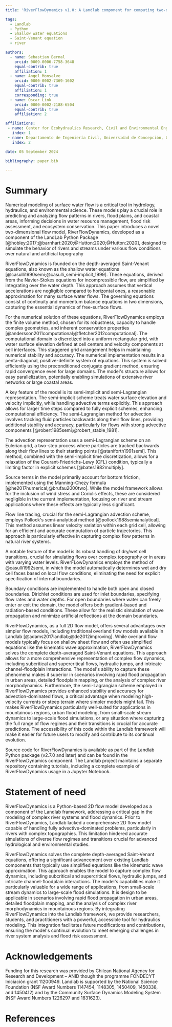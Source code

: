 ```yaml
---
title: 'RiverFlowDynamics v1.0: A Landlab component for computing two-dimensional river flow dynamics'

tags:
  - Landlab
  - Python
  - Shallow water equations
  - Saint-Venant equation
  - river

authors:
  - name: Sebastian Bernal
    orcid: 0009-0006-7758-3648
    equal-contrib: true
    affiliation: 1
  - name: Angel Monsalve
    orcid: 0000-0002-7369-1602
    equal-contrib: true
    affiliation: 1
    corresponding: true
  - name: Oscar Link
    orcid: 0000-0002-2188-6504
    equal-contrib: true
    affiliation: 2

affiliations:
 - name: Center for Ecohydraulics Research, Civil and Environmental Engineering, University of Idaho, Boise, ID, USA
   index: 1
 - name: Departamento de Ingeniería Civil, Universidad de Concepción, Concepción, Chile
   index: 2

date: 05 September 2024

bibliography: paper.bib

---
```

# Summary

Numerical modeling of surface water flow is a critical tool in hydrology, hydraulics, and environmental science. These models play a crucial role in predicting and analyzing flow patterns in rivers, flood plains, and coastal areas, informing decisions in water resource management, flood risk assessment, and ecosystem conservation. This paper introduces a novel two-dimensional flow model, RiverFlowDynamics, developed as a component of the LandLab Python Package [@hobley:2017;@barnhart:2020;@Hutton:2020;@Hutton:2020], designed to simulate the behavior of rivers and streams under various flow conditions over natural and artificial topography

RiverFlowDynamics is founded on the depth-averaged Saint-Venant equations, also known as the shallow water equations [@casulli1990semi;@casulli_semi-implicit_1999]. These equations, derived from the Navier-Stokes equations for incompressible flow, are simplified by integrating over the water depth. This approach assumes that vertical accelerations are negligible compared to horizontal ones, a reasonable approximation for many surface water flows. The governing equations consist of continuity and momentum balance equations in two dimensions, capturing the essential dynamics of free-surface flows.

For the numerical solution of these equations, RiverFlowDynamics employs the finite volume method, chosen for its robustness, capacity to handle complex geometries, and inherent conservation properties [@andersson2011computational;@fletcher2012computational]. The computational domain is discretized into a uniform rectangular grid, with water surface elevation defined at cell centers and velocity components at cell interfaces. This staggered grid arrangement helps in maintaining numerical stability and accuracy. The numerical implementation results in a penta-diagonal, positive-definite system of equations. This system is solved efficiently using the preconditioned conjugate gradient method, ensuring rapid convergence even for large domains. The model's structure allows for easy parallelization, potentially enabling simulations of extensive river networks or large coastal areas.

A key feature of the model is its semi-implicit and semi-Lagrangian representation. The semi-implicit scheme treats water surface elevation and velocity implicitly, while handling advective terms explicitly. This approach allows for larger time steps compared to fully explicit schemes, enhancing computational efficiency. The semi-Lagrangian method for advection involves tracking fluid particles backwards along their flow lines, providing additional stability and accuracy, particularly for flows with strong advective components [@robert1985semi;@robert_stable_1981].

The advection representation uses a semi-Lagrangian scheme on an Eulerian grid, a two-step process where particles are tracked backwards along their flow lines to their starting points [@staniforth1991semi]. This method, combined with the semi-implicit time discretization, allows for a relaxation of the Courant-Friedrichs-Lewy (CFL) condition, typically a limiting factor in explicit schemes [@bates1982multiply].

Source terms in the model primarily account for bottom friction, implemented using the Manning-Chezy formula [@he2017numerical;@brufau2000two]. While the model framework allows for the inclusion of wind stress and Coriolis effects, these are considered negligible in the current implementation, focusing on river and stream applications where these effects are typically less significant.

Flow line tracing, crucial for the semi-Lagrangian advection scheme, employs Pollock's semi-analytical method [@pollock1988semianalytical]. This method assumes linear velocity variation within each grid cell, allowing for an efficient and accurate computation of particle trajectories. This approach is particularly effective in capturing complex flow patterns in natural river systems.

A notable feature of the model is its robust handling of dry/wet cell transitions, crucial for simulating flows over complex topography or in areas with varying water levels. RiverFLowDynamics employs the method of @casulli1992semi, in which the model automatically determines wet and dry cell faces based on local flow conditions, eliminating the need for explicit specification of internal boundaries.

Boundary conditions are implemented to handle both open and closed boundaries. Dirichlet conditions are used for inlet boundaries, specifying flow rates and water depths. For open boundaries where water can freely enter or exit the domain, the model offers both gradient-based and radiation-based conditions. These allow for the realistic simulation of wave propagation and minimize artificial reflections at the domain boundaries.

RiverFlowDynamics, as a full 2D flow model, offers several advantages over simpler flow models, including traditional overland flow models available in Landlab [@adams2017landlab;@de2012improving]. While overland flow models typically focus on shallow sheet flow and often use simplified equations like the kinematic wave approximation, RiverFlowDynamics solves the complete depth-averaged Saint-Venant equations. This approach allows for a more comprehensive representation of complex flow dynamics, including subcritical and supercritical flows, hydraulic jumps, and intricate channel-floodplain interactions. The model's ability to capture these phenomena makes it superior in scenarios involving rapid flood propagation in urban areas, detailed floodplain mapping, or the analysis of complex river morphodynamics. Furthermore, the semi-Lagrangian scheme employed in RiverFlowDynamics provides enhanced stability and accuracy for advection-dominated flows, a critical advantage when modeling high-velocity currents or steep terrain where simpler models might fail. This makes RiverFlowDynamics particularly well-suited for applications in mountainous regions, urban flood modeling, from small-scale stream dynamics to large-scale flood simulations, or any situation where capturing the full range of flow regimes and their transitions is crucial for accurate predictions. The accessibility of this code within the Landlab framework will make it easier for future users to modify and contribute to its continual evolution.

Source code for RiverFlowDynamics is available as part of the Landlab Python package (v2.7.0 and later) and can be found in the RiverFlowDynamics component. The Landlab project maintains a separate repository containing tutorials, including a complete example of RiverFlowDynamics usage in a Jupyter Notebook.

# Statement of need

RiverFlowDynamics is a Python-based 2D flow model developed as a component of the Landlab framework, addressing a critical gap in the modeling of complex river systems and flood dynamics. Prior to RiverFlowDynamics, Landlab lacked a comprehensive 2D flow model capable of handling fully advective-dominated problems, particularly in rivers with complex topographies. This limitation hindered accurate simulations of diverse flow regimes and transitions crucial for advanced hydrological and environmental studies.

RiverFlowDynamics solves the complete depth-averaged Saint-Venant equations, offering a significant advancement over existing Landlab components that typically use simplified equations like the kinematic wave approximation. This approach enables the model to capture complex flow dynamics, including subcritical and supercritical flows, hydraulic jumps, and intricate channel-floodplain interactions. The model's capabilities make it particularly valuable for a wide range of applications, from small-scale stream dynamics to large-scale flood simulations. It is design to be  applicable in scenarios involving rapid flood propagation in urban areas, detailed floodplain mapping, and the analysis of complex river morphodynamics in mountainous regions. By integrating RiverFlowDynamics into the Landlab framework, we provide researchers, students, and practitioners with a powerful, accessible tool for hydraulics modeling. This integration facilitates future modifications and contributions, ensuring the model's continual evolution to meet emerging challenges in river system analysis and flood risk assessment.

# Acknowledgements
Funding for this research was provided by Chilean National Agency for Research and Development – ANID though the programme FONDECYT Iniciación grant 11200949. Landlab is supported by the National Science Foundation (NSF Award Numbers 1147454, 1148305, 1450409, 1450338, and 1450412) and by the Community Surface Dynamics Modeling System (NSF Award Numbers 1226297 and 1831623).

# References
